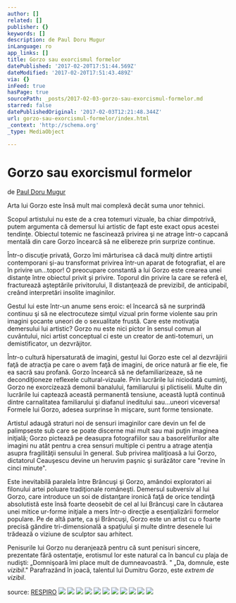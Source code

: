 ```yaml
---
author: []
related: []
publisher: {}
keywords: []
description: de Paul Doru Mugur
inLanguage: ro
app_links: []
title: Gorzo sau exorcismul formelor
datePublished: '2017-02-20T17:51:44.569Z'
dateModified: '2017-02-20T17:51:43.489Z'
via: {}
inFeed: true
hasPage: true
sourcePath: _posts/2017-02-03-gorzo-sau-exorcismul-formelor.md
starred: false
datePublishedOriginal: '2017-02-03T12:21:48.344Z'
url: gorzo-sau-exorcismul-formelor/index.html
_context: 'http://schema.org'
_type: MediaObject

---
```

# Gorzo sau exorcismul formelor

de [Paul Doru Mugur][0]

Arta lui Gorzo este însă mult mai complexă decât suma unor tehnici.

Scopul artistului nu este de a crea totemuri vizuale, ba chiar dimpotrivă, putem argumenta că demersul lui artistic de fapt este exact opus acestei tendinţe. Obiectul totemic ne fascinează privirea şi ne atrage într-o capcană mentală din care Gorzo încearcă să ne elibereze prin surprize continue.

Într-o discuţie privată, Gorzo îmi mărturisea că dacă mulţi dintre artiştii contemporani şi-au transformat privirea într-un aparat de fotografiat, el are în privire un...topor! O preocupare constantă a lui Gorzo este crearea unei distanţe între obiectul privit şi privire. Toporul din privire la care se referă el, fracturează aşteptările privitorului, îl distanţează de previzibil, de anticipabil, creând interpretări insolite imaginilor.

Gestul lui este într-un anume sens eroic: el încearcă să ne surprindă continuu şi să ne electrocuteze simţul vizual prin forme violente sau prin imagini şocante uneori de o sexualitate frustă. Care este motivaţia demersului lui artistic? Gorzo nu este nici pictor în sensul comun al cuvântului, nici artist conceptual ci este un creator de anti-totemuri, un demistificator, un dezvrăjitor.

Într-o cultură hipersaturată de imagini, gestul lui Gorzo este cel al dezvrăjirii faţă de atracţia pe care o avem faţă de imagini, de orice natură ar fie ele, fie ea sacră sau profană. Gorzo încearcă să ne defamiliarizeaze, să ne decondiţioneze reflexele cultural-vizuale. Prin lucrările lui niciodată cuminţi, Gorzo ne exorcizează demonii banalului, familiarului şi plictiselii. Multe din lucrările lui captează această permanentă tensiune, această luptă continuă dintre carnalitatea familiarului şi diafanul ineditului sau...uneori viceversa! Formele lui Gorzo, adesea surprinse în mişcare, sunt forme tensionate.

Artistul adaugă straturi noi de sensuri imaginilor care devin un fel de palimpseste sub care se poate discerne mai mult sau mai puţin imaginea iniţială; Gorzo pictează pe deasupra fotografiilor sau a basorelifurilor alte imagini nu atât pentru a crea sensuri multiple ci pentru a atrage atenţia asupra fragilităţii sensului în general. Sub privirea maliţioasă a lui Gorzo, dictatorul Ceauşescu devine un heruvim paşnic şi surâzător care "revine în cinci minute".

Este inevitabilă paralela între Brâncuşi şi Gorzo, amândoi exploratori ai filonului artei poluare tradiţionale româneşti. Demersul subversiv al lui Gorzo, care introduce un soi de distanţare ironică faţă de orice tendinţă absolutistă este însă foarte deosebit de cel al lui Brâncuşi care în căutarea unei mitice ur-forme iniţiale a mers într-o direcţie a esenţializării formelor populare. Pe de altă parte, ca şi Brâncuşi, Gorzo este un artist cu o foarte precisă gândire tri-dimensională a spaţiului şi multe dintre desenele lui trădează o viziune de sculptor sau arhitect.

Penisurile lui Gorzo nu deranjează pentru că sunt penisuri sincere, prezentate fără ostentaţie, erotismul lor este natural ca în bancul cu plaja de nudişti: „Domnişoară îmi place mult de dumneavoastră. " „Da, domnule, este _vizibil_." Parafrazând în joacă, talentul lui Dumitru Gorzo, este _extrem de vizibil_.

source: [RESPIRO][1]
![](https://the-grid-user-content.s3-us-west-2.amazonaws.com/19644569-5826-4068-8f1d-ca93ddc433e4.jpg)
![](https://the-grid-user-content.s3-us-west-2.amazonaws.com/1c2a4224-7bda-4f5b-8737-f00842536322.jpg)
![](https://the-grid-user-content.s3-us-west-2.amazonaws.com/2d15bfcc-4477-4d6b-ae25-cce671bbd041.jpg)
![](https://the-grid-user-content.s3-us-west-2.amazonaws.com/43331f55-7de0-45b7-8d26-580622878adc.jpg)
![](https://the-grid-user-content.s3-us-west-2.amazonaws.com/673a299a-c4f9-45fb-a343-11ed9db94aeb.jpg)
![](https://the-grid-user-content.s3-us-west-2.amazonaws.com/ec53f33a-8f7d-4828-a5dc-8a20aa726c24.jpg)
![](https://the-grid-user-content.s3-us-west-2.amazonaws.com/7b91c66d-56f7-4b89-a131-862c7163f474.jpg)
![](https://the-grid-user-content.s3-us-west-2.amazonaws.com/f28b2e76-0c34-4415-98b4-4f35b0e403ee.jpg)
![](https://the-grid-user-content.s3-us-west-2.amazonaws.com/f33004f2-b576-4acb-a930-9663a7f1eb50.gif)
![](https://the-grid-user-content.s3-us-west-2.amazonaws.com/815a8e71-d60d-4008-9c70-b8310512e944.jpg)
![](https://the-grid-user-content.s3-us-west-2.amazonaws.com/d222d86e-8977-4af5-8ba2-4766663273a4.jpg)

[0]: http://arstler.com/paul-doru-mugur/
[1]: http://www.respiro.org/Issue22/Art/art_gorzo.html